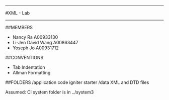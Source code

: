 ********************
#XML - Lab
********************

##MEMBERS
- Nancy Ra A00933130
- Li-Jen David Wang A00863447
- Yoseph Jo A00931712


##CONVENTIONS
- Tab Indentation
- Allman Formatting

##FOLDERS
/application		code igniter starter
/data				XML and DTD files

Assumed: CI system folder is in ../system3 

